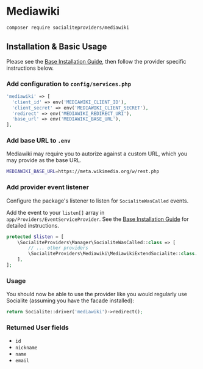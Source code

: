 # Mediawiki

```bash
composer require socialiteproviders/mediawiki
```

## Installation & Basic Usage

Please see the [Base Installation Guide](https://socialiteproviders.com/usage/), then follow the provider specific instructions below.

### Add configuration to `config/services.php`

```php
'mediawiki' => [
  'client_id' => env('MEDIAWIKI_CLIENT_ID'),
  'client_secret' => env('MEDIAWIKI_CLIENT_SECRET'),
  'redirect' => env('MEDIAWIKI_REDIRECT_URI'),
  'base_url' => env('MEDIAWIKI_BASE_URL'),
],
```

### Add base URL to `.env`

Mediawiki may require you to autorize against a custom URL, which you may provide as the base URL.

```bash
MEDIAWIKI_BASE_URL=https://meta.wikimedia.org/w/rest.php
```

### Add provider event listener

Configure the package's listener to listen for `SocialiteWasCalled` events.

Add the event to your `listen[]` array in `app/Providers/EventServiceProvider`. See the [Base Installation Guide](https://socialiteproviders.com/usage/) for detailed instructions.

```php
protected $listen = [
    \SocialiteProviders\Manager\SocialiteWasCalled::class => [
        // ... other providers
        \SocialiteProviders\Mediawiki\MediawikiExtendSocialite::class.'@handle',
    ],
];
```

### Usage

You should now be able to use the provider like you would regularly use Socialite (assuming you have the facade installed):

```php
return Socialite::driver('mediawiki')->redirect();
```

### Returned User fields

- ``id``
- ``nickname``
- ``name``
- ``email``
